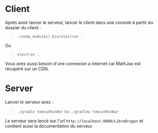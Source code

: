# Client

Aprés avoir lancer le serveur,
lancer le client dans une console à partir du dossier du client :

> `./node_modules/.bin/electron .`

Ou

> `electron .`

Vous avez aussi besoin d'une connexion a internet car MathJax est récupéré sur un CDN.

# Server

Lancer le serveur avec :

> `./gradle tomcatRunWar`
ou
> `./gradlew tomcatRunWar` 

Le serveur sera lancé sur l'url `http://localhost:8080/LibreDragon` et contient aussi la documentation du serveur.
